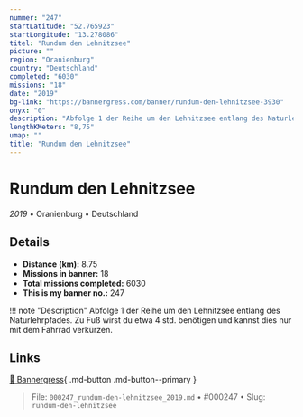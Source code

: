 ```yaml
---
nummer: "247"
startLatitude: "52.765923"
startLongitude: "13.278086"
titel: "Rundum den Lehnitzsee"
picture: ""
region: "Oranienburg"
country: "Deutschland"
completed: "6030"
missions: "18"
date: "2019"
bg-link: "https://bannergress.com/banner/rundum-den-lehnitzsee-3930"
onyx: "0"
description: "Abfolge 1 der Reihe um den Lehnitzsee entlang des Naturlehrpfades.\nZu Fuß wirst du etwa 4 std. benötigen und kannst dies nur mit dem Fahrrad verkürzen."
lengthKMeters: "8,75"
umap: ""
title: "Rundum den Lehnitzsee"
---
```

# Rundum den Lehnitzsee

*2019* • Oranienburg • Deutschland



## Details
- **Distance (km):** 8.75
- **Missions in banner:** 18
- **Total missions completed:** 6030
- **This is my banner no.:** 247


!!! note "Description"
    Abfolge 1 der Reihe um den Lehnitzsee entlang des Naturlehrpfades.
Zu Fuß wirst du etwa 4 std. benötigen und kannst dies nur mit dem Fahrrad verkürzen.



## Links
[🔗 Bannergress](https://bannergress.com/banner/rundum-den-lehnitzsee-3930){ .md-button .md-button--primary }



> File: `000247_rundum-den-lehnitzsee_2019.md` • #000247 • Slug: `rundum-den-lehnitzsee`
